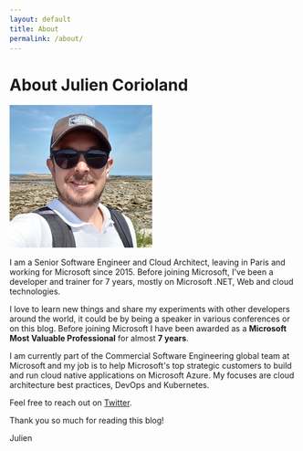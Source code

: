 ```yaml
---
layout: default
title: About
permalink: /about/
---
```


# About Julien Corioland

![Julien Corioland](/assets/images/about.jpg)

I am a Senior Software Engineer and Cloud Architect, leaving in Paris and working for Microsoft since 2015. Before joining Microsoft, I've been a developer and trainer for 7 years, mostly on Microsoft .NET, Web and cloud technologies.

I love to learn new things and share my experiments with other developers around the world, it could be by being a speaker in various conferences or on this blog. Before joining Microsoft I have been awarded as a **Microsoft Most Valuable Professional** for almost **7 years**.

I am currently part of the Commercial Software Engineering global team at Microsoft and my job is to help Microsoft's top strategic customers to build and run cloud native applications on Microsoft Azure. My focuses are cloud architecture best practices, DevOps and Kubernetes.

Feel free to reach out on [Twitter](https://twitter.com/jcorioland).

Thank you so much for reading this blog!

Julien